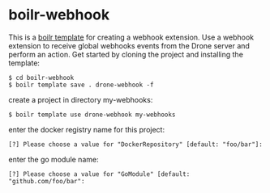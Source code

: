 # boilr-webhook

This is a [boilr template](https://github.com/tmrts/boilr) for creating a webhook extension. Use a webhook extension to receive global webhooks events from the Drone server and perform an action. Get started by cloning the project and installing the template:

```console
$ cd boilr-webhook
$ boilr template save . drone-webhook -f
```

create a project in directory my-webhooks:

```console
$ boilr template use drone-webhook my-webhooks
```

enter the docker registry name for this project:

```text
[?] Please choose a value for "DockerRepository" [default: "foo/bar"]:
```

enter the go module name:

```text
[?] Please choose a value for "GoModule" [default: "github.com/foo/bar":
```
